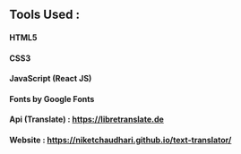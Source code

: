 ## Tools Used :
#### HTML5
#### CSS3
#### JavaScript (React JS)
#### Fonts by Google Fonts

#### Api (Translate) : https://libretranslate.de
#### Website : https://niketchaudhari.github.io/text-translator/


